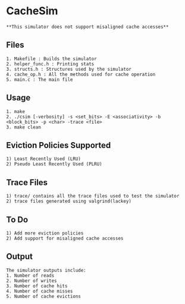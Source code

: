 # CacheSim

`**This simulator does not support misaligned cache accesses**`

## Files
    1. Makefile : Builds the simulator
    2. helper_func.h : Printing stats
    3. structs.h : Structures used by the simulator
    4. cache_op.h : All the methods used for cache operation
    5. main.c : The main file

## Usage
    1. make
    2. ./csim [-verbosity] -s <set_bits> -E <associativity> -b <block_bits> -p <char> -trace <file>
    3. make clean

## Eviction Policies Supported

    1) Least Recently Used (LRU)
    2) Pseudo Least Recently Used (PLRU)

## Trace Files
    1) trace/ contains all the trace files used to test the simulator
    2) trace files generated using valgrind(lackey)
   
## To Do
    1) Add more eviction policies
    2) Add support for misaligned cache accesses 
   
## Output
    The simulator outputs include:
    1. Number of reads
    2. Number of writes
    3. Number of cache hits
    4. Number of cache misses
    5. Number of cache evictions 
